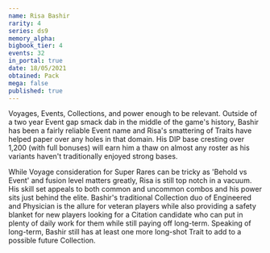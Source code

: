 ```yaml
---
name: Risa Bashir
rarity: 4
series: ds9
memory_alpha:
bigbook_tier: 4
events: 32
in_portal: true
date: 18/05/2021
obtained: Pack
mega: false
published: true
---
```


Voyages, Events, Collections, and power enough to be relevant. Outside of a two year Event gap smack dab in the middle of the game's history, Bashir has been a fairly reliable Event name and Risa's smattering of Traits have helped paper over any holes in that domain. His DIP base cresting over 1,200 (with full bonuses) will earn him a thaw on almost any roster as his variants haven't traditionally enjoyed strong bases. 

While Voyage consideration for Super Rares can be tricky as 'Behold vs Event' and fusion level matters greatly, Risa is still top notch in a vacuum. His skill set appeals to both common and uncommon combos and his power sits just behind the elite. Bashir's traditional Collection duo of Engineered and Physician is the allure for veteran players while also providing a safety blanket for new players looking for a Citation candidate who can put in plenty of daily work for them while still paying off long-term. Speaking of long-term, Bashir still has at least one more long-shot Trait to add to a possible future Collection.
